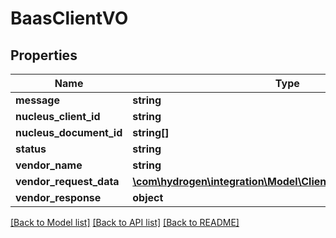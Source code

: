 # BaasClientVO

## Properties
Name | Type | Description | Notes
------------ | ------------- | ------------- | -------------
**message** | **string** |  | [optional] 
**nucleus_client_id** | **string** |  | [optional] 
**nucleus_document_id** | **string[]** |  | [optional] 
**status** | **string** |  | [optional] 
**vendor_name** | **string** |  | [optional] 
**vendor_request_data** | [**\com\hydrogen\integration\Model\ClientVendorRequestDataVO**](ClientVendorRequestDataVO.md) |  | [optional] 
**vendor_response** | **object** |  | [optional] 

[[Back to Model list]](../README.md#documentation-for-models) [[Back to API list]](../README.md#documentation-for-api-endpoints) [[Back to README]](../README.md)


